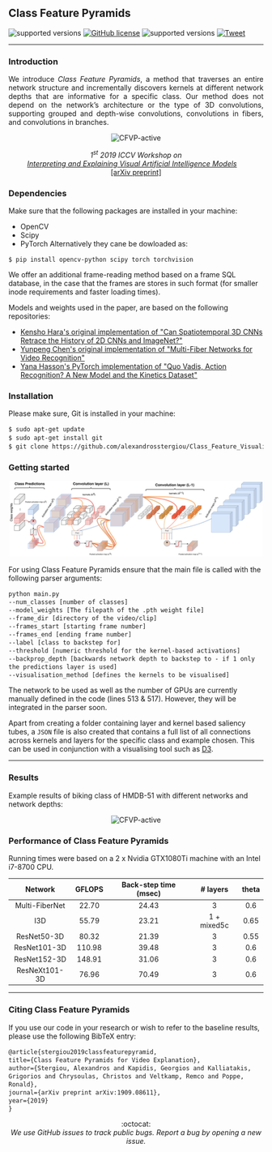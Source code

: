 ## Class Feature Pyramids

![supported versions](https://img.shields.io/badge/python-2.7%2C%203.5-green.svg)
[![GitHub license](https://img.shields.io/github/license/GKalliatakis/DisplaceNet.svg)](https://github.com/alexandrosstergiou/Class_Feature_Visualization_Pyramid/blob/master/LICENSEhttps://github.com/GKalliatakis/DisplaceNet/blob/master/LICENSE)
![supported versions](https://img.shields.io/badge/library-PyTorch-blue)
[![Tweet](https://img.shields.io/twitter/url/http/shields.io.svg?style=social)](https://twitter.com/intent/tweet?text=Class%20Feature%20Pyramids%20for%20Video%20Explanation&url=https://github.com/alexandrosstergiou/Class_Feature_Visualization_Pyramid&hashtags=PyTorch)


--------------------------------------------------------------------------------
### Introduction
<p align="justify">We introduce <i>Class Feature Pyramids</i>, a method that traverses an entire network structure and
 incrementally discovers kernels at different network depths that are informative for a specific class.
 Our method does not depend on the network’s architecture or the type of 3D convolutions, supporting grouped and depth-wise convolutions,
 convolutions in fibers, and convolutions in branches.</p>

<p align="center">
   <img img  src="images/CFVP.gif" width="250em" height="250em" alt="CFVP-active" style="margin-top=2%" ondragstart="return false;">
</p>

<p align="center">
<i>1<sup>st</sup> 2019 ICCV Workshop on <br> <a href="http://xai.unist.ac.kr/workshop/2019/" >Interpreting and Explaining Visual Artificial Intelligence Models</a> &nbsp;&nbsp;&nbsp;
</i>
<br>
<a href="https://arxiv.org/pdf/1909.08611v1.pdfpdf" target="_blank">[arXiv preprint]</a>
</p>


### Dependencies
Make sure that the following packages are installed in your machine:
* OpenCV
* Scipy
* PyTorch
Alternatively they cane be dowloaded as:

```
$ pip install opencv-python scipy torch torchvision
```

We offer an additional frame-reading method based on a frame SQL database, in the case that the frames are stores in such format (for smaller inode requirements and faster loading times).


Models and weights used in the paper, are based on the following repositories:

* [Kensho Hara's original implementation of "Can Spatiotemporal 3D CNNs Retrace the History of 2D CNNs and ImageNet?"](https://github.com/kenshohara/3D-ResNets-PyTorch)
* [Yunpeng Chen's original implementation of "Multi-Fiber Networks for Video Recognition"](https://github.com/cypw/PyTorch-MFNet)
* [Yana Hasson's PyTorch implementation of "Quo Vadis, Action Recognition? A New Model and the Kinetics Dataset"](https://github.com/hassony2/kinetics_i3d_pytorch)

### Installation

Please make sure, Git is installed in your machine:
```sh
$ sudo apt-get update
$ sudo apt-get install git
$ git clone https://github.com/alexandrosstergiou/Class_Feature_Visualization_Pyramid.git
```




### Getting started

<p align="center">
<img img class="static"  src="images/Backstep_compressed.png" width="500em" height="150em" alt="CFVP-static" style="margin-top=2%" ondragstart="return false;">
</p>

For using Class Feature Pyramids ensure that the main file is called with the following parser arguments:
```
python main.py
--num_classes [number of classes]
--model_weights [The filepath of the .pth weight file]
--frame_dir [directory of the video/clip]
--frames_start [starting frame number]
--frames_end [ending frame number]
--label [class to backstep for]
--threshold [numeric threshold for the kernel-based activations]
--backprop_depth [backwards network depth to backstep to - if 1 only the predictions layer is used]
--visualisation_method [defines the kernels to be visualised]
```

The network to be used as well as the number of GPUs are currently manually defined in the code (lines 513 & 517). However, they will be integrated in the parser soon.

Apart from creating a folder containing layer and kernel based saliency tubes, a `JSON` file is also created that contains a full list of all connections across kernels and layers for the specific class and example chosen. This can be used in conjunction with a visualising tool such as [D3](https://github.com/d3/d3).

---

### Results
Example results of biking class of HMDB-51 with different networks and network depths:

<p align="center">
   <img img  src="images/hmdb51_bike.gif" width="250em" height="450em" alt="CFVP-active" style="margin-top=2%" ondragstart="return false;">
</p>




### Performance of Class Feature Pyramids

Running times were based on a 2 x Nvidia GTX1080Ti machine with an Intel i7-8700 CPU.

| Network | GFLOPS | Back-step time (msec) | # layers | theta |
|:-------------:|:---------:|:-----:|:----:|:----:|
|Multi-FiberNet | 22.70 | 24.43 | 3 | 0.6 |
|I3D | 55.79 | 23.21 | 1 + mixed5c | 0.65 |
|ResNet50-3D | 80.32 | 21.39 | 3 | 0.55 |
|ResNet101-3D| 110.98| 39.48 | 3 | 0.6 |
|ResNet152-3D | 148.91| 31.06 | 3 | 0.6 |
|ResNeXt101-3D | 76.96| 70.49 | 3 | 0.6 |


---

### Citing Class Feature Pyramids
If you use our code in your research or wish to refer to the baseline results, please use the following BibTeX entry:

    @article{stergiou2019classfeaturepyramid,
    title={Class Feature Pyramids for Video Explanation},
    author={Stergiou, Alexandros and Kapidis, Georgios and Kalliatakis, Grigorios and Chrysoulas, Christos and Veltkamp, Remco and Poppe, Ronald},
    journal={arXiv preprint arXiv:1909.08611},
    year={2019}
    }

<p align="center">
  :octocat:  <br>
  <i>We use GitHub issues to track public bugs. Report a bug by <https://github.com/alexandrosstergiou/Class_Feature_Visualization_Pyramid/issues">opening a new issue.</a></i><br>
</p>
